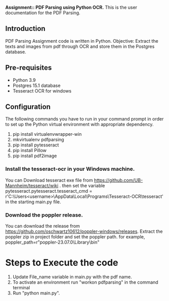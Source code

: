 **Assignment:: PDF Parsing using Python OCR.**
This is the user documentation for the PDF Parsing.

 
## Introduction
PDF Parsing Assignment code is written in Python.
Objective: Extract the texts and images from pdf through OCR and store them in the Postgres database.


## Pre-requisites
*   Python 3.9
*   Postgres 15.1 database 
*   Tesseract OCR for windows

## Configuration
The following commands you have to run in your command prompt in order to set up the Python virtual environment with appropriate dependency.
1. pip install virtualenvwrapper-win
2. mkvirtualenv pdfparsing
4. pip install pytesseract
3. pip install Pillow
5. pip install pdf2image

### Install the tesseract-ocr in your Windows machine. 
You can Download tesseract exe file from https://github.com/UB-Mannheim/tesseract/wiki .
then set the variable pytesseract.pytesseract.tesseract_cmd = r'C:\Users\<username>\AppData\Local\Programs\Tesseract-OCR\tesseract' in the starting main.py file.
 
### Download the poppler release. 
You can download the release from https://github.com/oschwartz10612/poppler-windows/releases.
Extract the poppler zip in project folder and set the poppler path. 
for example, poppler_path=r"poppler-23.07.0\Library\bin"
 

# Steps to Execute the code
1.  Update File_name variable in main.py with the pdf name.
1.  To activate an environment run "workon pdfparsing" in the command terminal
2.  Run "python main.py".

 
